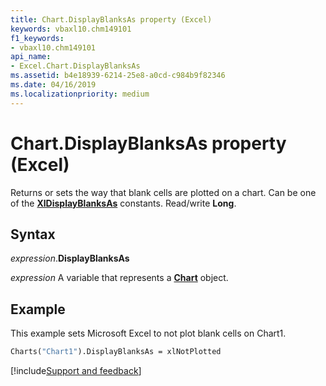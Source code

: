 ```yaml
---
title: Chart.DisplayBlanksAs property (Excel)
keywords: vbaxl10.chm149101
f1_keywords:
- vbaxl10.chm149101
api_name:
- Excel.Chart.DisplayBlanksAs
ms.assetid: b4e18939-6214-25e8-a0cd-c984b9f82346
ms.date: 04/16/2019
ms.localizationpriority: medium
---
```



# Chart.DisplayBlanksAs property (Excel)

Returns or sets the way that blank cells are plotted on a chart. Can be one of the **[XlDisplayBlanksAs](Excel.XlDisplayBlanksAs.md)** constants. Read/write **Long**.


## Syntax

_expression_.**DisplayBlanksAs**

_expression_ A variable that represents a **[Chart](Excel.Chart(object).md)** object.


## Example

This example sets Microsoft Excel to not plot blank cells on Chart1.

```vb
Charts("Chart1").DisplayBlanksAs = xlNotPlotted
```



[!include[Support and feedback](~/includes/feedback-boilerplate.md)]